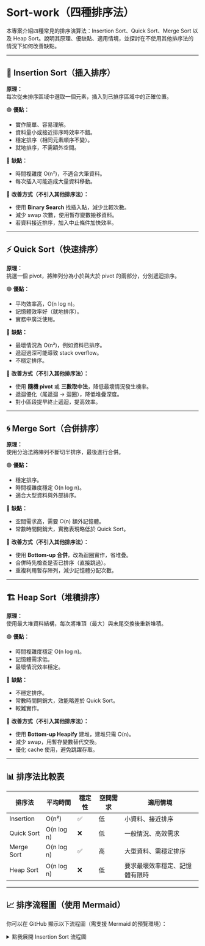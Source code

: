 # Sort-work（四種排序法）

本專案介紹四種常見的排序演算法：Insertion Sort、Quick Sort、Merge Sort 以及 Heap Sort。說明其原理、優缺點、適用情境，並探討在不使用其他排序法的情況下如何改善缺點。

---

## 📌 Insertion Sort（插入排序）

**原理：**  
每次從未排序區域中選取一個元素，插入到已排序區域中的正確位置。

🟢 **優點：**
- 實作簡單、容易理解。
- 資料量小或接近排序時效率不錯。
- 穩定排序（相同元素順序不變）。
- 就地排序，不需額外空間。

🔴 **缺點：**
- 時間複雜度 O(n²)，不適合大筆資料。
- 每次插入可能造成大量資料移動。

🔧 **改善方式（不引入其他排序法）：**
- 使用 **Binary Search** 找插入點，減少比較次數。
- 減少 swap 次數，使用暫存變數搬移資料。
- 若資料接近排序，加入中止條件加快效率。

---

## ⚡ Quick Sort（快速排序）

**原理：**  
挑選一個 pivot，將陣列分為小於與大於 pivot 的兩部分，分別遞迴排序。

🟢 **優點：**
- 平均效率高，O(n log n)。
- 記憶體效率好（就地排序）。
- 實務中廣泛使用。

🔴 **缺點：**
- 最壞情況為 O(n²)，例如資料已排序。
- 遞迴過深可能導致 stack overflow。
- 不穩定排序。

🔧 **改善方式（不引入其他排序法）：**
- 使用 **隨機 pivot** 或 **三數取中法**，降低最壞情況發生機率。
- 遞迴優化（尾遞迴 → 迴圈），降低堆疊深度。
- 對小區段提早終止遞迴，提高效率。

---

## 🌀 Merge Sort（合併排序）

**原理：**  
使用分治法將陣列不斷切半排序，最後進行合併。

🟢 **優點：**
- 穩定排序。
- 時間複雜度穩定 O(n log n)。
- 適合大型資料與外部排序。

🔴 **缺點：**
- 空間需求高，需要 O(n) 額外記憶體。
- 常數時間開銷大，實務表現略低於 Quick Sort。

🔧 **改善方式（不引入其他排序法）：**
- 使用 **Bottom-up 合併**，改為迴圈實作，省堆疊。
- 合併時先檢查是否已排序（直接跳過）。
- 重複利用暫存陣列，減少記憶體分配次數。

---

## 🏗️ Heap Sort（堆積排序）

**原理：**  
使用最大堆資料結構，每次將堆頂（最大）與末尾交換後重新堆積。

🟢 **優點：**
- 時間複雜度穩定 O(n log n)。
- 記憶體需求低。
- 最壞情況效率穩定。

🔴 **缺點：**
- 不穩定排序。
- 常數時間開銷大，效能略差於 Quick Sort。
- 較難實作。

🔧 **改善方式（不引入其他排序法）：**
- 使用 **Bottom-up Heapify** 建堆，建堆只需 O(n)。
- 減少 swap，用暫存變數替代交換。
- 優化 cache 使用，避免跳躍存取。

---

## 📊 排序法比較表

| 排序法       | 平均時間 | 穩定性 | 空間需求 | 適用情境                      |
|--------------|-----------|--------|-----------|-------------------------------|
| Insertion    | O(n²)     | ✅     | 低        | 小資料、接近排序               |
| Quick Sort   | O(n log n)| ❌     | 低        | 一般情況、高效需求             |
| Merge Sort   | O(n log n)| ✅     | 高        | 大型資料、需穩定排序           |
| Heap Sort    | O(n log n)| ❌     | 低        | 要求最壞效率穩定、記憶體有限時 |

---

## 📈 排序流程圖（使用 Mermaid）

你可以在 GitHub 顯示以下流程圖（需支援 Mermaid 的預覽環境）：

<details>
<summary>點我展開 Insertion Sort 流程圖</summary>

```mermaid
flowchart TD
    A[開始] --> B[從第二項開始]
    B --> C{是否到結尾?}
    C -->|否| D[取出當前元素]
    D --> E[向左比較已排序元素]
    E --> F{是否找到較小值?}
    F -->|是| G[插入當前元素]
    G --> C
    F -->|否| G
    C -->|是| H[結束]
